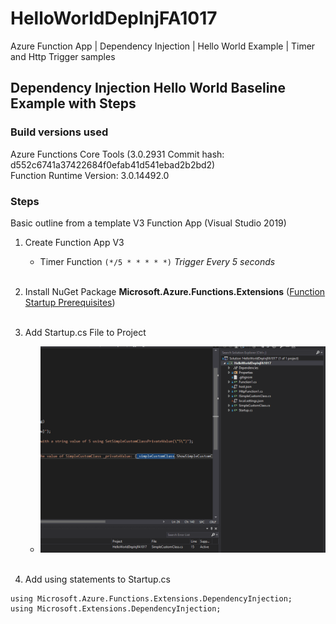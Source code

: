 # HelloWorldDepInjFA1017
Azure Function App | Dependency Injection | Hello World Example | Timer and Http Trigger samples

## Dependency Injection Hello World Baseline Example with Steps

### Build versions used

Azure Functions Core Tools (3.0.2931 Commit hash: d552c6741a37422684f0efab41d541ebad2b2bd2)  
Function Runtime Version: 3.0.14492.0

### Steps

Basic outline from a template V3 Function App (Visual Studio 2019)

1. Create Function App V3
   * Timer Function ```(*/5 * * * * *)``` *Trigger Every 5 seconds* </br></br>
1. Install NuGet Package **Microsoft.Azure.Functions.Extensions** ([Function Startup Prerequisites](https://docs.microsoft.com/bs-latn-ba/azure/azure-functions/functions-dotnet-dependency-injection#prerequisites)) </br></br>
1. Add Startup.cs File to Project
   * ![Add Startup.cs](https://github.com/Rocco5689/HelloWorldDepInjFA1017/blob/DepInjClassInstCheck1017/AddStartup.gif) </br></br>

1. Add using statements to Startup.cs
  ```
  using Microsoft.Azure.Functions.Extensions.DependencyInjection;
  using Microsoft.Extensions.DependencyInjection;
  ```
